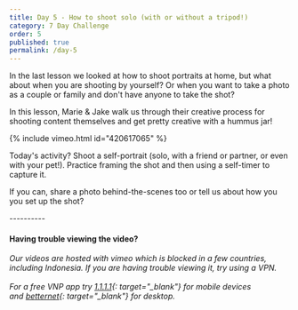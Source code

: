 ```yaml
---
title: Day 5 - How to shoot solo (with or without a tripod!)
category: 7 Day Challenge
order: 5
published: true
permalink: /day-5
---
```


In the last lesson we looked at how to shoot portraits at home, but what about when you are shooting by yourself? Or when you want to take a photo as a couple or family and don't have anyone to take the shot?&nbsp;

In this lesson, Marie & Jake walk us through their creative process for shooting content themselves and get pretty creative with a hummus jar\!&nbsp;

{% include vimeo.html id="420617065" %}

Today's activity? Shoot a self-portrait (solo, with a friend or partner, or even with your pet\!). Practice framing the shot and then using a self-timer to capture it.&nbsp;

If you can, share a photo behind-the-scenes too or tell us about how you you set up the shot?&nbsp;


\----------


<h4 id="video-notice">Having trouble viewing the video? </h4> 

*Our videos are hosted with vimeo which is blocked in a few countries, including Indonesia. If you are having trouble viewing it, try using a VPN.<br><br>For a free VNP app try&nbsp;[1\.1.1.1](http://1.1.1.1){: target="_blank"}&nbsp;for mobile devices and&nbsp;[betternet](https://www.betternet.co/){: target="_blank"} for desktop. &nbsp;*